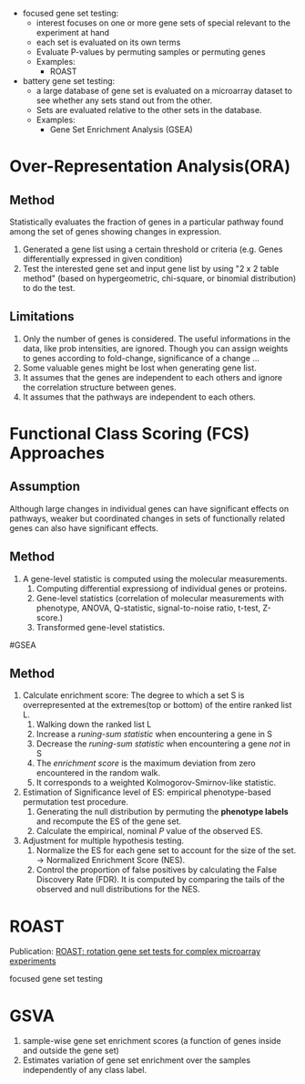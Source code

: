 * focused gene set testing:
    * interest focuses on one or more gene sets of special relevant to the experiment at hand
    * each set is evaluated on its own terms
    * Evaluate P-values by permuting samples or permuting genes
    * Examples:
        * ROAST
* battery gene set testing: 
    * a large database of gene set is evaluated on a microarray dataset to see whether any sets stand out from the other.
    * Sets are evaluated relative to the other sets in the database.
    * Examples: 
        * Gene Set Enrichment Analysis (GSEA)

# Over-Representation Analysis(ORA)

## Method

Statistically evaluates the fraction of genes in a particular pathway found among the set of genes showing changes in expression.
1. Generated a gene list using a certain threshold or criteria (e.g. Genes differentially expressed in given condition)
2. Test the interested gene set and input gene list by using "2 x 2 table method" (based on hypergeometric, chi-square, or binomial distribution) to do the test.

## Limitations
1. Only the number of genes is considered. The useful informations in the data, like prob intensities, are ignored. Though you can assign weights to genes according to fold-change, significance of a change ...
2. Some valuable genes might be lost when generating gene list.
3. It assumes that the genes are independent to each others and ignore the correlation structure between genes.
4. It assumes that the pathways are independent to each others.

#  Functional Class Scoring (FCS) Approaches

## Assumption

Although large changes in individual genes can have significant effects on pathways, weaker but coordinated changes in sets of functionally related genes can also have significant effects.

## Method
1. A gene-level statistic is computed using the molecular measurements. 
    1. Computing differential expressiong of individual genes or proteins. 
    2. Gene-level statistics (correlation of molecular measurements with phenotype, ANOVA, Q-statistic, signal-to-noise ratio, t-test, Z-score.)
    3. Transformed gene-level statistics.

#GSEA

## Method

1. Calculate enrichment score: The degree to which a set S is overrepresented at the extremes(top or bottom) of the entire ranked list L.
    1. Walking down the ranked list L
    2. Increase a _runing-sum statistic_ when encountering a gene in S
    3. Decrease the _runing-sum statistic_ when encountering a gene _not_ in S
    4. The _enrichment score_ is the maximum deviation from zero encountered in the random walk.
    5. It corresponds to a weighted Kolmogorov-Smirnov-like statistic.
2. Estimation of Significance level of ES: empirical phenotype-based permutation test procedure.
    1. Generating the null distribution by permuting the **phenotype labels** and recompute the ES of the gene set.
    2. Calculate the empirical, nominal _P_ value of the observed ES.
3. Adjustment for multiple hypothesis testing.
    1. Normalize the ES for each gene set to account for the size of the set. -> Normalized Enrichment Score (NES).
    2. Control the proportion of false positives by calculating the False Discovery Rate (FDR). It is computed by comparing the tails of the observed and null distributions for the NES.


# ROAST

Publication: [ROAST: rotation gene set tests for complex microarray experiments](https://www.ncbi.nlm.nih.gov/pmc/articles/PMC2922896/)

focused gene set testing

# GSVA

1. sample-wise gene set enrichment scores (a function of genes inside and outside the gene set)
2. Estimates variation of gene set enrichment over the samples independently of any class label.
